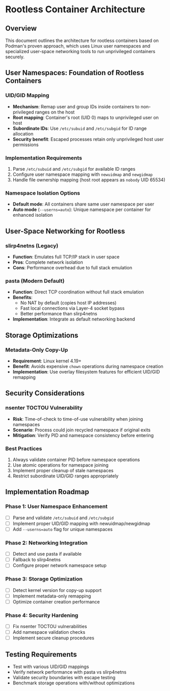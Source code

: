 # Rootless Container Architecture

## Overview
This document outlines the architecture for rootless containers based on Podman's proven approach, which uses Linux user namespaces and specialized user-space networking tools to run unprivileged containers securely.

## User Namespaces: Foundation of Rootless Containers

### UID/GID Mapping
- **Mechanism**: Remap user and group IDs inside containers to non-privileged ranges on the host
- **Root mapping**: Container's root (UID 0) maps to unprivileged user on host
- **Subordinate IDs**: Use `/etc/subuid` and `/etc/subgid` for ID range allocation
- **Security benefit**: Escaped processes retain only unprivileged host user permissions

### Implementation Requirements
1. Parse `/etc/subuid` and `/etc/subgid` for available ID ranges
2. Configure user namespace mapping with `newuidmap` and `newgidmap`
3. Handle file ownership mapping (host root appears as `nobody` UID 65534)

### Namespace Isolation Options
- **Default mode**: All containers share same user namespace per user
- **Auto mode** (`--userns=auto`): Unique namespace per container for enhanced isolation

## User-Space Networking for Rootless

### slirp4netns (Legacy)
- **Function**: Emulates full TCP/IP stack in user space
- **Pros**: Complete network isolation
- **Cons**: Performance overhead due to full stack emulation

### pasta (Modern Default)
- **Function**: Direct TCP coordination without full stack emulation
- **Benefits**:
  - No NAT by default (copies host IP addresses)
  - Fast local connections via Layer-4 socket bypass
  - Better performance than slirp4netns
- **Implementation**: Integrate as default networking backend

## Storage Optimizations

### Metadata-Only Copy-Up
- **Requirement**: Linux kernel 4.19+
- **Benefit**: Avoids expensive `chown` operations during namespace creation
- **Implementation**: Use overlay filesystem features for efficient UID/GID remapping

## Security Considerations

### nsenter TOCTOU Vulnerability
- **Risk**: Time-of-check to time-of-use vulnerability when joining namespaces
- **Scenario**: Process could join recycled namespace if original exits
- **Mitigation**: Verify PID and namespace consistency before entering

### Best Practices
1. Always validate container PID before namespace operations
2. Use atomic operations for namespace joining
3. Implement proper cleanup of stale namespaces
4. Restrict subordinate UID/GID ranges appropriately

## Implementation Roadmap

### Phase 1: User Namespace Enhancement
- [ ] Parse and validate `/etc/subuid` and `/etc/subgid`
- [ ] Implement proper UID/GID mapping with newuidmap/newgidmap
- [ ] Add `--userns=auto` flag for unique namespaces

### Phase 2: Networking Integration
- [ ] Detect and use pasta if available
- [ ] Fallback to slirp4netns
- [ ] Configure proper network namespace setup

### Phase 3: Storage Optimization
- [ ] Detect kernel version for copy-up support
- [ ] Implement metadata-only remapping
- [ ] Optimize container creation performance

### Phase 4: Security Hardening
- [ ] Fix nsenter TOCTOU vulnerabilities
- [ ] Add namespace validation checks
- [ ] Implement secure cleanup procedures

## Testing Requirements
- Test with various UID/GID mappings
- Verify network performance with pasta vs slirp4netns
- Validate security boundaries with escape testing
- Benchmark storage operations with/without optimizations